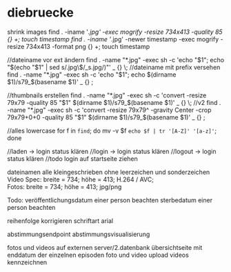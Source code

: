 diebruecke
==========


shrink images
find . -iname '*.jpg' -exec mogrify -resize 734x413 -quality 85 {} +; touch timestamp
find . -iname '*.jpg' -newer timestamp -exec mogrify -resize 734x413 -format png {} +; touch timestamp



//dateiname vor ext ändern
find . -name "*.jpg" -exec sh -c 'echo "$1"; echo "$(echo "$1" | sed s/.jpg\$/_s.jpg/)"' _ {} \;
//dateiname mit prefix versehen
find . -name "*.jpg" -exec sh -c 'echo "$1"; echo $(dirname $1)/s79_$(basename $1)' _ {} \;


//thumbnails erstellen
find . -name "*.jpg" -exec sh -c 'convert -resize 79x79 -quality 85 "$1" $(dirname $1)/s79_$(basename $1)' _ {} \;
//v2
find . -name "*.jpg" -exec sh -c 'convert -resize 79x79^ -gravity Center -crop 79x79+0+0 -quality 85 "$1" $(dirname $1)/s79_$(basename $1)' _ {} \;


//alles lowercase
for f in `find`; do mv -v $f `echo $f | tr '[A-Z]' '[a-z]'`; done

//laden -> login status klären
//login -> login status klären
//logout -> login status klären
//todo login auf startseite ziehen


dateinamen alle kleingeschrieben ohne leerzeichen und sonderzeichen
Video Spec:
		breite = 734;
		höhe = 413;
		H.264 / AVC;		
Fotos:
		breite = 734;
		höhe = 413;
		jpg/png


Todo:
veröffentlichungsdatum einer person beachten
sterbedatum einer person beachten

reihenfolge korrigieren
schriftart arial

abstimmungsendpoint
abstimmungsvisualisierung

fotos und videos auf externen server/2.datenbank
übersichtseite mit enddatum der einzelnen episoden
foto und video upload
videos kennzeichnen